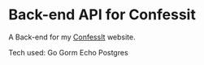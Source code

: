 # Back-end API for Confessit

A Back-end for my [ConfessIt](https://confessit.vercel.app) website.

Tech used:
Go
Gorm
Echo
Postgres

